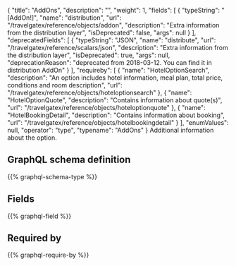 {
  "title": "AddOns",
  "description": "",
  "weight": 1,
  "fields": [
    {
      "typeString": "[AddOn!]",
      "name": "distribution",
      "url": "/travelgatex/reference/objects/addon",
      "description": "Extra information from the distribution layer",
      "isDeprecated": false,
      "args": null
    }
  ],
  "deprecatedFields": [
    {
      "typeString": "JSON",
      "name": "distribute",
      "url": "/travelgatex/reference/scalars/json",
      "description": "Extra information from the distribution layer",
      "isDeprecated": true,
      "args": null,
      "deprecationReason": "deprecated from 2018-03-12. You can find it in distribution AddOn"
    }
  ],
  "requireby": [
    {
      "name": "HotelOptionSearch",
      "description": "An option includes hotel information, meal plan, total price, conditions and room description",
      "url": "/travelgatex/reference/objects/hoteloptionsearch"
    },
    {
      "name": "HotelOptionQuote",
      "description": "Contains information about quote(s)",
      "url": "/travelgatex/reference/objects/hoteloptionquote"
    },
    {
      "name": "HotelBookingDetail",
      "description": "Contains information about booking",
      "url": "/travelgatex/reference/objects/hotelbookingdetail"
    }
  ],
  "enumValues": null,
  "operator": "type",
  "typename": "AddOns"
}
Additional information about the option.
## GraphQL schema definition

{{% graphql-schema-type %}}

## Fields

{{% graphql-field %}}

## Required by

{{% graphql-require-by %}}
